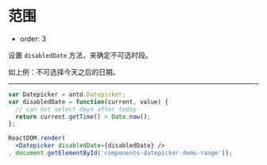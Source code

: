 # 范围

- order: 3

设置 `disabledDate` 方法，来确定不可选时段。

如上例：不可选择今天之后的日期。

---

````jsx
var Datepicker = antd.Datepicker;
var disabledDate = function(current, value) {
  // can not select days after today
  return current.getTime() > Date.now();
};

ReactDOM.render(
  <Datepicker disabledDate={disabledDate} />
, document.getElementById('components-datepicker-demo-range'));
````
